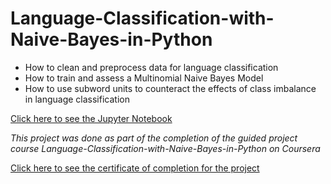 # Language-Classification-with-Naive-Bayes-in-Python
  - How to clean and preprocess data for language classification
  - How to train and assess a Multinomial Naive Bayes Model
  - How to use subword units to counteract the effects of class imbalance in language classification


[Click here to see the Jupyter Notebook](https://github.com/saifali-patel/Language-Classification-with-Naive-Bayes-in-Python/blob/master/ProjectCompleted.ipynb)

*This project was done as part of the completion of the guided project course Language-Classification-with-Naive-Bayes-in-Python on Coursera* 

[Click here to see the certificate of completion for the project](https://www.coursera.org/account/accomplishments/certificate/4C3HA34HSYNQ)
